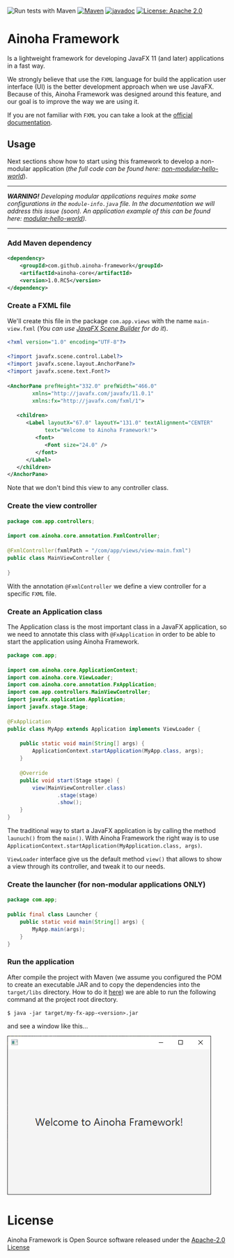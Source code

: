 ![Run tests with Maven](https://github.com/ainoha-framework/ainoha-core/workflows/Run%20tests%20with%20Maven/badge.svg?branch=master&event=push)
[![Maven](https://img.shields.io/maven-central/v/com.github.ainoha-framework/ainoha-core.svg)](https://repo1.maven.org/maven2/com/github/ainoha-framework/ainoha-core)
[![javadoc](https://javadoc.io/badge2/com.github.ainoha-framework/ainoha-core/javadoc.svg)](https://javadoc.io/doc/com.github.ainoha-framework/ainoha-core)
[![License: Apache 2.0](https://img.shields.io/badge/License-Apache%202.0-yellow.svg)](https://opensource.org/licenses/Apache-2.0)

# Ainoha Framework
Is a lightweight framework for developing JavaFX 11 (and later) applications in a fast way.

We strongly believe that use the `FXML` language for build the application user interface (UI)
is the better development approach when we use JavaFX. Because of this, Ainoha Framework was
designed around this feature, and our goal is to improve the way we are using it.

If you are not familiar with `FXML` you can take a look at the
[official documentation](https://docs.oracle.com/javase/8/javafx/fxml-tutorial/why_use_fxml.htm).

## Usage
Next sections show how to start using this framework to develop a non-modular application
(*the full code can be found here:
[non-modular-hello-world](https://github.com/ainoha-framework/examples/tree/master/hello-world/non-modular-hello-world)*).

---

***WARNING!***
*Developing modular applications requires make some configurations in the `module-info.java`
file. In the documentation we will address this issue (soon). An application example of this
can be found here:
[modular-hello-world](https://github.com/ainoha-framework/examples/tree/master/hello-world/modular-hello-world)).*

---

### Add Maven dependency
```xml
<dependency>
    <groupId>com.github.ainoha-framework</groupId>
    <artifactId>ainoha-core</artifactId>
    <version>1.0.RC5</version>
</dependency>
```

### Create a FXML file
We'll create this file in the package `com.app.views` with the name `main-view.fxml` (*You can
use [JavaFX Scene Builder](https://gluonhq.com/products/scene-builder/) for do it*).
```xml
<?xml version="1.0" encoding="UTF-8"?>

<?import javafx.scene.control.Label?>
<?import javafx.scene.layout.AnchorPane?>
<?import javafx.scene.text.Font?>

<AnchorPane prefHeight="332.0" prefWidth="466.0"
        xmlns="http://javafx.com/javafx/11.0.1"
        xmlns:fx="http://javafx.com/fxml/1">

   <children>
      <Label layoutX="67.0" layoutY="131.0" textAlignment="CENTER"
            text="Welcome to Ainoha Framework!">
         <font>
            <Font size="24.0" />
         </font>
      </Label>
   </children>
</AnchorPane>
```
Note that we don't bind this view to any controller class.

### Create the view controller
```java
package com.app.controllers;

import com.ainoha.core.annotation.FxmlController;

@FxmlController(fxmlPath = "/com/app/views/view-main.fxml")
public class MainViewController {

}
```
With the annotation `@FxmlController` we define a view controller for a specific `FXML` file.

### Create an Application class
The Application class is the most important class in a JavaFX application, so we need to annotate
this class with `@FxApplication` in order to be able to start the application using Ainoha
Framework.
```java
package com.app;

import com.ainoha.core.ApplicationContext;
import com.ainoha.core.ViewLoader;
import com.ainoha.core.annotation.FxApplication;
import com.app.controllers.MainViewController;
import javafx.application.Application;
import javafx.stage.Stage;

@FxApplication
public class MyApp extends Application implements ViewLoader {

    public static void main(String[] args) {
        ApplicationContext.startApplication(MyApp.class, args);
    }

    @Override
    public void start(Stage stage) {
        view(MainViewController.class)
                .stage(stage)
                .show();
    }
}
```
The traditional way to start a JavaFX application is by calling the method `launuch()` from
the `main()`. With Ainoha Framework the right way is to use
`ApplicationContext.startApplication(MyApplication.class, args)`.

`ViewLoader` interface give us the default method `view()` that allows to show a view through
its controller, and tweak it to our needs.

### Create the launcher (for non-modular applications ONLY)
```java
package com.app;

public final class Launcher {
    public static void main(String[] args) {
        MyApp.main(args);
    }
}
```

### Run the application
After compile the project with Maven (we assume you configured the POM to create an executable
JAR and to copy the dependencies into the `target/libs` directory. How to do it
[here](https://www.baeldung.com/executable-jar-with-maven)) we are able to run the following
command at the project root directory.
```
$ java -jar target/my-fx-app-<version>.jar
```

and see a window like this...

![ViewMain](docs/images/view-main.png)

# License
Ainoha Framework is Open Source software released under the [Apache-2.0 License](LICENSE)
